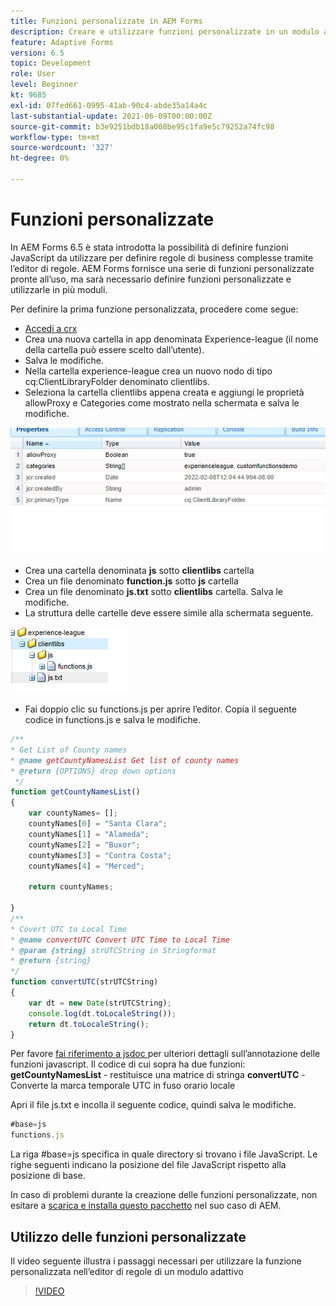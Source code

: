 ```yaml
---
title: Funzioni personalizzate in AEM Forms
description: Creare e utilizzare funzioni personalizzate in un modulo adattivo
feature: Adaptive Forms
version: 6.5
topic: Development
role: User
level: Beginner
kt: 9685
exl-id: 07fed661-0995-41ab-90c4-abde35a14a4c
last-substantial-update: 2021-06-09T00:00:00Z
source-git-commit: b3e9251bdb18a008be95c1fa9e5c79252a74fc98
workflow-type: tm+mt
source-wordcount: '327'
ht-degree: 0%

---
```


# Funzioni personalizzate

In AEM Forms 6.5 è stata introdotta la possibilità di definire funzioni JavaScript da utilizzare per definire regole di business complesse tramite l’editor di regole.
AEM Forms fornisce una serie di funzioni personalizzate pronte all’uso, ma sarà necessario definire funzioni personalizzate e utilizzarle in più moduli.

Per definire la prima funzione personalizzata, procedere come segue:
* [Accedi a crx](http://localhost:4502/crx/de/index.jsp#/apps/experience-league/clientlibs)
* Crea una nuova cartella in app denominata Experience-league (il nome della cartella può essere scelto dall’utente).
* Salva le modifiche.
* Nella cartella experience-league crea un nuovo nodo di tipo cq:ClientLibraryFolder denominato clientlibs.
* Seleziona la cartella clientlibs appena creata e aggiungi le proprietà allowProxy e Categories come mostrato nella schermata e salva le modifiche.

![client-lib](assets/custom-functions.png)
* Crea una cartella denominata **js** sotto **clientlibs** cartella
* Crea un file denominato **function.js** sotto **js** cartella
* Crea un file denominato **js.txt** sotto **clientlibs** cartella. Salva le modifiche.
* La struttura delle cartelle deve essere simile alla schermata seguente.

![Editor regola](assets/folder-structure.png)

* Fai doppio clic su functions.js per aprire l’editor.
Copia il seguente codice in functions.js e salva le modifiche.

```javascript
/**
* Get List of County names
* @name getCountyNamesList Get list of county names
* @return {OPTIONS} drop down options 
 */
function getCountyNamesList()
{
    var countyNames= [];
    countyNames[0] = "Santa Clara";
    countyNames[1] = "Alameda";
    countyNames[2] = "Buxor";
    countyNames[3] = "Contra Costa";
    countyNames[4] = "Merced";

    return countyNames;

}
/**
* Covert UTC to Local Time
* @name convertUTC Convert UTC Time to Local Time
* @param {string} strUTCString in Stringformat
* @return {string}
*/
function convertUTC(strUTCString)
{
    var dt = new Date(strUTCString);
    console.log(dt.toLocaleString());
    return dt.toLocaleString();
}
```

Per favore [fai riferimento a jsdoc ](https://jsdoc.app/index.html)per ulteriori dettagli sull’annotazione delle funzioni javascript.
Il codice di cui sopra ha due funzioni:
**getCountyNamesList** - restituisce una matrice di stringa
**convertUTC** - Converte la marca temporale UTC in fuso orario locale

Apri il file js.txt e incolla il seguente codice, quindi salva le modifiche.

```javascript
#base=js
functions.js
```

La riga #base=js specifica in quale directory si trovano i file JavaScript.
Le righe seguenti indicano la posizione del file JavaScript rispetto alla posizione di base.

In caso di problemi durante la creazione delle funzioni personalizzate, non esitare a [scarica e installa questo pacchetto](assets/custom-functions.zip) nel suo caso di AEM.

## Utilizzo delle funzioni personalizzate

Il video seguente illustra i passaggi necessari per utilizzare la funzione personalizzata nell’editor di regole di un modulo adattivo
>[!VIDEO](https://video.tv.adobe.com/v/340305?quality=12&learn=on)
